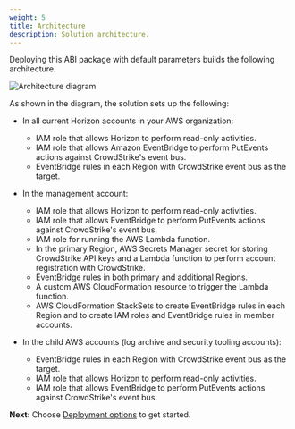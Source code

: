 ```yaml
---
weight: 5
title: Architecture
description: Solution architecture.
---
```


Deploying this ABI package with default parameters builds the following architecture.

![Architecture diagram](/images/abi-crowdstrike-architecture-diagram.png)

As shown in the diagram, the solution sets up the following:

* In all current Horizon accounts in your AWS organization:
    * IAM role that allows Horizon to perform read-only activities.
    * IAM role that allows Amazon EventBridge to perform PutEvents actions against CrowdStrike's event bus.
    * EventBridge rules in each Region with CrowdStrike event bus as the target.

* In the management account:
    * IAM role that allows Horizon to perform read-only activities.
    * IAM role that allows EventBridge to perform PutEvents actions against CrowdStrike's event bus.
    * IAM role for running the AWS Lambda function.
    * In the primary Region, AWS Secrets Manager secret for storing CrowdStrike API keys and a Lambda function to perform account registration with CrowdStrike.
    * EventBridge rules in both primary and additional Regions.
    * A custom AWS CloudFormation resource to trigger the Lambda function.
    * AWS CloudFormation StackSets to create EventBridge rules in each Region and to create IAM roles and EventBridge rules in member accounts.

* In the child AWS accounts (log archive and security tooling accounts):
    * EventBridge rules in each Region with CrowdStrike event bus as the target.
    * IAM role that allows Horizon to perform read-only activities.
    * IAM role that allows EventBridge to perform PutEvents actions against CrowdStrike's event bus.

**Next:** Choose [Deployment options](/deployment-options/index.html) to get started.